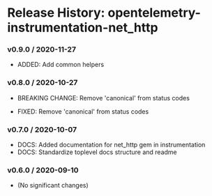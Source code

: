 # Release History: opentelemetry-instrumentation-net_http

### v0.9.0 / 2020-11-27

* ADDED: Add common helpers 

### v0.8.0 / 2020-10-27

* BREAKING CHANGE: Remove 'canonical' from status codes 

* FIXED: Remove 'canonical' from status codes 

### v0.7.0 / 2020-10-07

* DOCS: Added documentation for net_http gem in instrumentation 
* DOCS: Standardize toplevel docs structure and readme 

### v0.6.0 / 2020-09-10

* (No significant changes)
